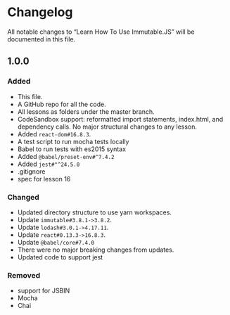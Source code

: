 # Changelog

All notable changes to “Learn How To Use Immutable.JS” will be documented in this file. 

## 1.0.0

### Added

- This file.
- A GitHub repo for all the code. 
- All lessons as folders under the master branch.
- CodeSandbox support: reformatted import statements, index.html, and dependency calls. No major structural changes to any lesson. 
- Added `react-dom#16.8.3`. 
- A test script to run mocha tests locally
- Babel to run tests with es2015 syntax
- Added `@babel/preset-env#^7.4.2`
- Added `jest#"^24.5.0`
- .gitignore
- spec for lesson 16

### Changed

- Updated directory structure to use yarn workspaces.
- Update `immutable#3.8.1->3.8.2`.
- Update `lodash#3.0.1->4.17.11`.
- Update `react#0.13.3->16.8.3`.
- Update `@babel/core#7.4.0`
- There were no major breaking changes from updates. 
- Updated code to support jest

### Removed

- support for JSBIN
- Mocha
- Chai
